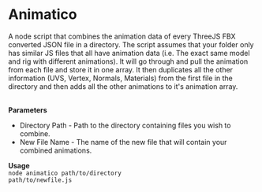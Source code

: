 # Animatico
A node script that combines the animation data of every ThreeJS FBX converted JSON file in a directory. The script assumes that your folder only has similar JS files that all have animation data (i.e. The exact same model and rig with different animations). It will go through and pull the animation from each file and store it in one array. It then duplicates all the other information (UVS, Vertex, Normals, Materials) from the first file in the directory and then adds all the other animations to it's animation array.<br><br>

<strong>Parameters</strong><br>
<ul>
<li>Directory Path - Path to the directory containing files you wish to combine.</li>
<li>New File Name - The name of the new file that will contain your combined animations.</li>
</ul>

<strong>Usage</strong><br>
<code>node animatico path/to/directory path/to/newfile.js</code>
